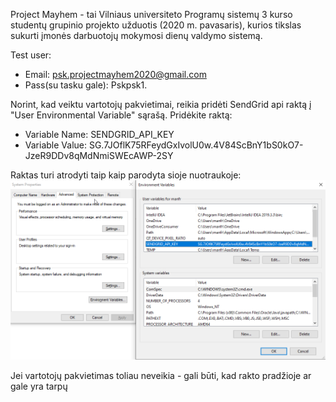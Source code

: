 Project Mayhem - tai Vilniaus universiteto Programų sistemų 3 kurso studentų grupinio projekto užduotis (2020 m. pavasaris), kurios tikslas  sukurti įmonės darbuotojų mokymosi dienų valdymo sistemą.

Test user:

* Email: psk.projectmayhem2020@gmail.com
* Pass(su tasku gale): Pskpsk1.


Norint, kad veiktu vartotojų pakvietimai, reikia pridėti SendGrid api raktą į "User Environmental Variable" sąrašą. Pridėkite raktą:
* Variable Name: SENDGRID_API_KEY
* Variable Value: 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

Raktas turi atrodyti taip kaip parodyta sioje nuotraukoje: ![Image of Yaktocat](https://github.com/tesa4436/projectmayhem/blob/master/SystemPropertiesAdvanced_tpGWGbMSUc.png)

Jei vartotojų pakvietimas toliau neveikia - gali būti, kad rakto pradžioje ar gale yra tarpų
